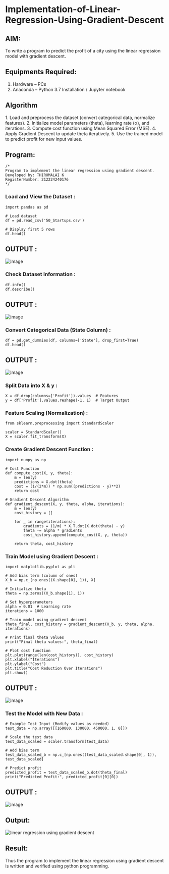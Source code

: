# Implementation-of-Linear-Regression-Using-Gradient-Descent

## AIM:
To write a program to predict the profit of a city using the linear regression model with gradient descent.

## Equipments Required:
1. Hardware – PCs
2. Anaconda – Python 3.7 Installation / Jupyter notebook

## Algorithm
1️. Load and preprocess the dataset (convert categorical data, normalize features).
2️. Initialize model parameters (theta), learning rate (α), and iterations.
3️. Compute cost function using Mean Squared Error (MSE).
4️. Apply Gradient Descent to update theta iteratively.
5️. Use the trained model to predict profit for new input values.



## Program:
```
/*
Program to implement the linear regression using gradient descent.
Developed by: THIRUMALAI K
RegisterNumber: 212224240176 
*/
```
### Load and View the Dataset :
```
import pandas as pd

# Load dataset
df = pd.read_csv('50_Startups.csv')

# Display first 5 rows
df.head()

```
## OUTPUT :
![image](https://github.com/user-attachments/assets/1405c08d-bf68-4af1-bf27-85900c13d4ac)

### Check Dataset Information :

```
df.info()
df.describe()
```
## OUTPUT :
![image](https://github.com/user-attachments/assets/c605abec-d24b-49c8-a303-a16126c30db0)

### Convert Categorical Data (State Column) :

```
df = pd.get_dummies(df, columns=['State'], drop_first=True)
df.head()

```
## OUTPUT :

![image](https://github.com/user-attachments/assets/6388c03b-1fb8-4be9-abb5-0fdd2d640079)

### Split Data into X & y :

```
X = df.drop(columns=['Profit']).values  # Features
y = df['Profit'].values.reshape(-1, 1)  # Target Output

```
### Feature Scaling (Normalization) :
```
from sklearn.preprocessing import StandardScaler

scaler = StandardScaler()
X = scaler.fit_transform(X)

```

### Create Gradient Descent Function :

```
import numpy as np

# Cost Function
def compute_cost(X, y, theta):
    m = len(y)
    predictions = X.dot(theta)
    cost = (1/(2*m)) * np.sum((predictions - y)**2)
    return cost

# Gradient Descent Algorithm
def gradient_descent(X, y, theta, alpha, iterations):
    m = len(y)
    cost_history = []

    for _ in range(iterations):
        gradients = (1/m) * X.T.dot(X.dot(theta) - y)
        theta -= alpha * gradients
        cost_history.append(compute_cost(X, y, theta))

    return theta, cost_history

```
### Train Model using Gradient Descent :

```
import matplotlib.pyplot as plt

# Add bias term (column of ones)
X_b = np.c_[np.ones((X.shape[0], 1)), X]

# Initialize theta
theta = np.zeros((X_b.shape[1], 1))

# Set hyperparameters
alpha = 0.01  # Learning rate
iterations = 1000

# Train model using gradient descent
theta_final, cost_history = gradient_descent(X_b, y, theta, alpha, iterations)

# Print final theta values
print("Final theta values:", theta_final)

# Plot cost function
plt.plot(range(len(cost_history)), cost_history)
plt.xlabel("Iterations")
plt.ylabel("Cost")
plt.title("Cost Reduction Over Iterations")
plt.show()

```
## OUTPUT :

![image](https://github.com/user-attachments/assets/88ab1d13-e749-46f8-bb82-0e724eb65b4d)

### Test the Model with New Data :

```
# Example Test Input (Modify values as needed)
test_data = np.array([[160000, 130000, 450000, 1, 0]])  

# Scale the test data
test_data_scaled = scaler.transform(test_data)

# Add bias term
test_data_scaled_b = np.c_[np.ones((test_data_scaled.shape[0], 1)), test_data_scaled]

# Predict profit
predicted_profit = test_data_scaled_b.dot(theta_final)
print("Predicted Profit:", predicted_profit[0][0])

```
## OUTPUT :

![image](https://github.com/user-attachments/assets/83db081f-eca4-4001-af84-834fef0d8c20)



## Output:
![linear regression using gradient descent](sam.png)


## Result:
Thus the program to implement the linear regression using gradient descent is written and verified using python programming.
